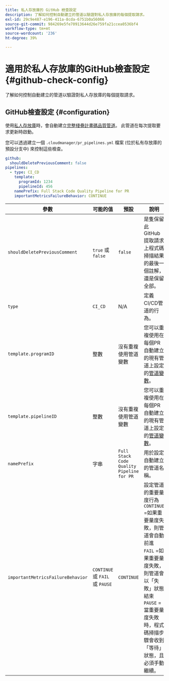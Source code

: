 ```yaml
---
title: 私人存放庫的 GitHub 檢查設定
description: 了解如何控制自動建立的管道以驗證對私人存放庫的每個提取請求。
exl-id: 29c9e487-e196-411a-8cda-6751b0a56066
source-git-commit: 984269e5fe70913644d26e759fa21ccea0536bf4
workflow-type: tm+mt
source-wordcount: '236'
ht-degree: 39%

---
```


# 適用於私人存放庫的GitHub檢查設定 {#github-check-config}

了解如何控制自動建立的管道以驗證對私人存放庫的每個提取請求。

## GitHub檢查設定 {#configuration}

使用[私人存放庫](private-repositories.md#using)時，會自動建立[完整棧疊計畫碼品質管道](/help/overview/ci-cd-pipelines.md)。 此管道在每次提取要求更新時啟動。

您可以透過建立一個 `.cloudmanager/pr_pipelines.yml` 檔案 (位於私有存放庫的預設分支中) 來控制這些檢查。

```yaml
github:
  shouldDeletePreviousComment: false
pipelines:
  - type: CI_CD
    template:
      programId: 1234
      pipelineId: 456
    namePrefix: Full Stack Code Quality Pipeline for PR 
    importantMetricsFailureBehavior: CONTINUE
```

| 參數 | 可能的值 | 預設 | 說明 |
| --- | --- | --- | --- |
| `shouldDeletePreviousComment` | `true` 或 `false` | `false` | 是隻保留此GitHub提取請求上程式碼掃描結果的最後一個註解，還是保留全部。 |
| `type` | `CI_CD` | N/A | 定義CI/CD管道的行為。 |
| `template.programID` | 整數 | 沒有重複使用管道變數 | 您可以重複使用在每個PR自動建立的現有管道上設定的[管道變數](/help/getting-started/build-environment.md#pipeline-variables)。 |
| `template.pipelineID` | 整數 | 沒有重複使用管道變數 | 您可以重複使用在每個PR自動建立的現有管道上設定的[管道變數](/help/getting-started/build-environment.md#pipeline-variables)。 |
| `namePrefix` | 字串 | `Full Stack Code Quality Pipeline for PR` | 用於設定自動建立的管道名稱。 |
| `importantMetricsFailureBehavior` | `CONTINUE` 或 `FAIL` 或 `PAUSE` | `CONTINUE` | 設定管道的重要量度行為<br>`CONTINUE` =如果重要量度失敗，則管道會自動前進<br>`FAIL` =如果重要量度失敗，則管道會以「失敗」狀態結束<br>`PAUSE` =當重要量度失敗時，程式碼掃描步驟會收到「等待」狀態，且必須手動繼續。 |
